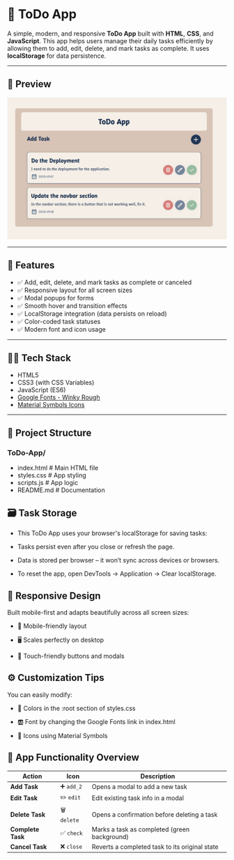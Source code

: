 # 📝 ToDo App

A simple, modern, and responsive **ToDo App** built with **HTML**, **CSS**, and **JavaScript**. This app helps users manage their daily tasks efficiently by allowing them to add, edit, delete, and mark tasks as complete. It uses **localStorage** for data persistence.

---

## 📸 Preview

![preview](public/preview.png)

---

## 🚀 Features

- ✅ Add, edit, delete, and mark tasks as complete or canceled  
- ✅ Responsive layout for all screen sizes  
- ✅ Modal popups for forms  
- ✅ Smooth hover and transition effects  
- ✅ LocalStorage integration (data persists on reload)  
- ✅ Color-coded task statuses  
- ✅ Modern font and icon usage

---

## 🧑‍💻 Tech Stack

- HTML5  
- CSS3 (with CSS Variables)  
- JavaScript (ES6)  
- [Google Fonts - Winky Rough](https://fonts.google.com/specimen/Winky+Rough)  
- [Material Symbols Icons](https://fonts.google.com/icons)

---

## 📂 Project Structure

### ToDo-App/

- index.html # Main HTML file
- styles.css # App styling
- scripts.js # App logic
- README.md # Documentation


## 🗃️ Task Storage

- This ToDo App uses your browser's localStorage for saving tasks:

- Tasks persist even after you close or refresh the page.

- Data is stored per browser – it won’t sync across devices or browsers.

- To reset the app, open DevTools → Application → Clear localStorage.

## 📱 Responsive Design
Built mobile-first and adapts beautifully across all screen sizes:

- 📱 Mobile-friendly layout

- 🖥️ Scales perfectly on desktop

- 🧭 Touch-friendly buttons and modals


## ⚙️ Customization Tips
You can easily modify:

- 🎨 Colors in the :root section of styles.css

- 🆎 Font by changing the Google Fonts link in index.html

- 🔣 Icons using Material Symbols


## 🎯 App Functionality Overview

| Action            | Icon         | Description                                    |
| ----------------- | ------------ | ---------------------------------------------- |
| **Add Task**      | ➕ `add_2`    | Opens a modal to add a new task                |
| **Edit Task**     | ✏️ `edit`    | Edit existing task info in a modal             |
| **Delete Task**   | 🗑️ `delete` | Opens a confirmation before deleting a task    |
| **Complete Task** | ✅ `check`    | Marks a task as completed (green background)   |
| **Cancel Task**   | ❌ `close`    | Reverts a completed task to its original state |
